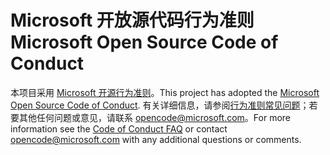 # <a name="microsoft-open-source-code-of-conduct"></a><span data-ttu-id="26702-101">Microsoft 开放源代码行为准则</span><span class="sxs-lookup"><span data-stu-id="26702-101">Microsoft Open Source Code of Conduct</span></span>

<span data-ttu-id="26702-102">本项目采用 [Microsoft 开源行为准则](https://opensource.microsoft.com/codeofconduct/)。</span><span class="sxs-lookup"><span data-stu-id="26702-102">This project has adopted the [Microsoft Open Source Code of Conduct](https://opensource.microsoft.com/codeofconduct/).</span></span>
<span data-ttu-id="26702-103">有关详细信息，请参阅[行为准则常见问题](https://opensource.microsoft.com/codeofconduct/faq/)；若要其他任何问题或意见，请联系 [opencode@microsoft.com](mailto:opencode@microsoft.com)。</span><span class="sxs-lookup"><span data-stu-id="26702-103">For more information see the [Code of Conduct FAQ](https://opensource.microsoft.com/codeofconduct/faq/) or contact [opencode@microsoft.com](mailto:opencode@microsoft.com) with any additional questions or comments.</span></span>

